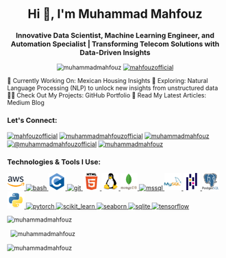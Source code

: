 <h1 align="center">Hi 👋, I'm Muhammad Mahfouz</h1> <h3 align="center">Innovative Data Scientist, Machine Learning Engineer, and Automation Specialist | Transforming Telecom Solutions with Data-Driven Insights</h3> <p align="center"> <img src="https://komarev.com/ghpvc/?username=muhammadmahfouz&label=Profile%20views&color=0e75b6&style=plastic" alt="muhammadmahfouz" /> <a href="https://twitter.com/mahfouzofficial" target="blank"><img src="https://img.shields.io/twitter/follow/mahfouzofficial?logo=twitter&style=for-the-badge" alt="mahfouzofficial" /></a> </p>
🔭 Currently Working On: Mexican Housing Insights
🌱 Exploring: Natural Language Processing (NLP) to unlock new insights from unstructured data
👨‍💻 Check Out My Projects: GitHub Portfolio
📝 Read My Latest Articles: Medium Blog
<h3 align="left">Let's Connect:</h3> <p align="left"> <a href="https://twitter.com/mahfouzofficial" target="blank"><img align="center" src="https://raw.githubusercontent.com/rahuldkjain/github-profile-readme-generator/master/src/images/icons/Social/twitter.svg" alt="mahfouzofficial" height="30" width="40" /></a> <a href="https://linkedin.com/in/muhammadmahfouzofficial" target="blank"><img align="center" src="https://raw.githubusercontent.com/rahuldkjain/github-profile-readme-generator/master/src/images/icons/Social/linked-in-alt.svg" alt="muhammadmahfouzofficial" height="30" width="40" /></a> <a href="https://kaggle.com/muhammadmahfouz" target="blank"><img align="center" src="https://raw.githubusercontent.com/rahuldkjain/github-profile-readme-generator/master/src/images/icons/Social/kaggle.svg" alt="muhammadmahfouz" height="30" width="40" /></a> <a href="https://medium.com/@muhammadmahfouzofficial" target="blank"><img align="center" src="https://raw.githubusercontent.com/rahuldkjain/github-profile-readme-generator/master/src/images/icons/Social/medium.svg" alt="@muhammadmahfouzofficial" height="30" width="40" /></a> <a href="https://www.hackerrank.com/muhammadmahfouz" target="blank"><img align="center" src="https://raw.githubusercontent.com/rahuldkjain/github-profile-readme-generator/master/src/images/icons/Social/hackerrank.svg" alt="muhammadmahfouz" height="30" width="40" /></a> </p> <h3 align="left">Technologies & Tools I Use:</h3> <p align="left"> <a href="https://aws.amazon.com" target="_blank" rel="noreferrer"> <img src="https://raw.githubusercontent.com/devicons/devicon/master/icons/amazonwebservices/amazonwebservices-original-wordmark.svg" alt="aws" width="40" height="40"/> </a> <a href="https://www.gnu.org/software/bash/" target="_blank" rel="noreferrer"> <img src="https://www.vectorlogo.zone/logos/gnu_bash/gnu_bash-icon.svg" alt="bash" width="40" height="40"/> </a> <a href="https://www.cprogramming.com/" target="_blank" rel="noreferrer"> <img src="https://raw.githubusercontent.com/devicons/devicon/master/icons/c/c-original.svg" alt="c" width="40" height="40"/> </a> <a href="https://git-scm.com/" target="_blank" rel="noreferrer"> <img src="https://www.vectorlogo.zone/logos/git-scm/git-scm-icon.svg" alt="git" width="40" height="40"/> </a> <a href="https://www.w3.org/html/" target="_blank" rel="noreferrer"> <img src="https://raw.githubusercontent.com/devicons/devicon/master/icons/html5/html5-original-wordmark.svg" alt="html5" width="40" height="40"/> </a> <a href="https://www.linux.org/" target="_blank" rel="noreferrer"> <img src="https://raw.githubusercontent.com/devicons/devicon/master/icons/linux/linux-original.svg" alt="linux" width="40" height="40"/> </a> <a href="https://www.mongodb.com/" target="_blank" rel="noreferrer"> <img src="https://raw.githubusercontent.com/devicons/devicon/master/icons/mongodb/mongodb-original-wordmark.svg" alt="mongodb" width="40" height="40"/> </a> <a href="https://www.microsoft.com/en-us/sql-server" target="_blank" rel="noreferrer"> <img src="https://www.svgrepo.com/show/303229/microsoft-sql-server-logo.svg" alt="mssql" width="40" height="40"/> </a> <a href="https://www.mysql.com/" target="_blank" rel="noreferrer"> <img src="https://raw.githubusercontent.com/devicons/devicon/master/icons/mysql/mysql-original-wordmark.svg" alt="mysql" width="40" height="40"/> </a> <a href="https://pandas.pydata.org/" target="_blank" rel="noreferrer"> <img src="https://raw.githubusercontent.com/devicons/devicon/2ae2a900d2f041da66e950e4d48052658d850630/icons/pandas/pandas-original.svg" alt="pandas" width="40" height="40"/> </a> <a href="https://www.postgresql.org" target="_blank" rel="noreferrer"> <img src="https://raw.githubusercontent.com/devicons/devicon/master/icons/postgresql/postgresql-original-wordmark.svg" alt="postgresql" width="40" height="40"/> </a> <a href="https://www.python.org" target="_blank" rel="noreferrer"> <img src="https://raw.githubusercontent.com/devicons/devicon/master/icons/python/python-original.svg" alt="python" width="40" height="40"/> </a> <a href="https://pytorch.org/" target="_blank" rel="noreferrer"> <img src="https://www.vectorlogo.zone/logos/pytorch/pytorch-icon.svg" alt="pytorch" width="40" height="40"/> </a> <a href="https://scikit-learn.org/" target="_blank" rel="noreferrer"> <img src="https://upload.wikimedia.org/wikipedia/commons/0/05/Scikit_learn_logo_small.svg" alt="scikit_learn" width="40" height="40"/> </a> <a href="https://seaborn.pydata.org/" target="_blank" rel="noreferrer"> <img src="https://seaborn.pydata.org/_images/logo-mark-lightbg.svg" alt="seaborn" width="40" height="40"/> </a> <a href="https://www.sqlite.org/" target="_blank" rel="noreferrer"> <img src="https://www.vectorlogo.zone/logos/sqlite/sqlite-icon.svg" alt="sqlite" width="40" height="40"/> </a> <a href="https://www.tensorflow.org" target="_blank" rel="noreferrer"> <img src="https://www.vectorlogo.zone/logos/tensorflow/tensorflow-icon.svg" alt="tensorflow" width="40" height="40"/> </a> </p> <p align="left"> <img src="https://github-readme-stats.vercel.app/api/top-langs?username=muhammadmahfouz&show_icons=true&theme=dark&locale=en&layout=compact" alt="muhammadmahfouz" /> </p> <p>&nbsp; <img align="center" src="https://github-readme-stats.vercel.app/api?username=muhammadmahfouz&show_icons=true&theme=dark&locale=en" alt="muhammadmahfouz" /> </p> <p> <img align="center" src="https://github-readme-streak-stats.herokuapp.com/?user=muhammadmahfouz&theme=dark" alt="muhammadmahfouz" /> </p>
